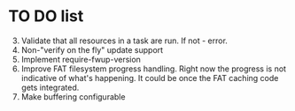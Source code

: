 # TO DO list

3. Validate that all resources in a task are run. If not - error.
5. Non-"verify on the fly" update support
6. Implement require-fwup-version
8. Improve FAT filesystem progress handling. Right now the progress is not
   indicative of what's happening. It could be once the FAT caching code gets
   integrated.
9. Make buffering configurable
